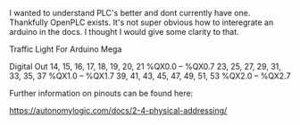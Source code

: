 I wanted to understand PLC's better and dont currently have one.  Thankfully OpenPLC exists.  It's not super obvious how to interegrate an arduino in the docs.  I thought I would give some clarity to that.   


Traffic Light For Arduino Mega


Digital Out	14, 15, 16, 17, 18, 19, 20, 21                   %QX0.0 – %QX0.7
23, 25, 27, 29, 31, 33, 35, 37                               %QX1.0 – %QX1.7
39, 41, 43, 45, 47, 49, 51, 53	                             %QX2.0 – %QX2.7


Further information on pinouts can be found here:

https://autonomylogic.com/docs/2-4-physical-addressing/
